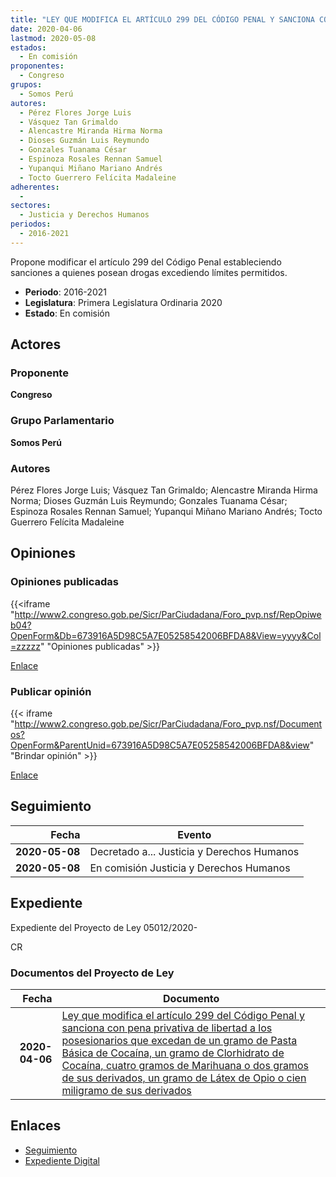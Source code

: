```yaml
---
title: "LEY QUE MODIFICA EL ARTÍCULO 299 DEL CÓDIGO PENAL Y SANCIONA CON PENA PRIVATIVA DE LIBERTAD A LOS POSESIONARIOS QUE EXCEDAN DE UN GRAMO DE PASTA BÁSICA DE COCAÍNA, UN GRAMO DE CLORHIDRATO DE COCAÍNA, CUATRO GRAMOS DE MARIHUANA O DOS GRAMOS DE SUS DERIVADOS, UN GRAMO DE LÁTEX DE OPIO O CIEN MILIGRAMOS DE SUS DERIVADOS."
date: 2020-04-06
lastmod: 2020-05-08
estados: 
  - En comisión
proponentes: 
  - Congreso
grupos: 
  - Somos Perú
autores: 
  - Pérez Flores Jorge Luis
  - Vásquez Tan Grimaldo
  - Alencastre Miranda Hirma Norma
  - Dioses Guzmán Luis Reymundo
  - Gonzales Tuanama César
  - Espinoza Rosales Rennan Samuel
  - Yupanqui Miñano Mariano Andrés
  - Tocto Guerrero Felícita Madaleine
adherentes: 
  - 
sectores: 
  - Justicia y Derechos Humanos
periodos: 
  - 2016-2021
---
```


Propone modificar el artículo 299 del Código Penal estableciendo sanciones a quienes posean drogas excediendo límites permitidos.

- **Periodo**: 2016-2021
- **Legislatura**: Primera Legislatura Ordinaria 2020
- **Estado**: En comisión

## Actores

### Proponente

**Congreso**

### Grupo Parlamentario

**Somos Perú**

### Autores

Pérez Flores Jorge Luis; Vásquez Tan Grimaldo; Alencastre Miranda Hirma Norma; Dioses Guzmán Luis Reymundo; Gonzales Tuanama César; Espinoza Rosales Rennan Samuel; Yupanqui Miñano Mariano Andrés; Tocto Guerrero Felícita Madaleine


## Opiniones

### Opiniones publicadas

{{<iframe "http://www2.congreso.gob.pe/Sicr/ParCiudadana/Foro_pvp.nsf/RepOpiweb04?OpenForm&Db=673916A5D98C5A7E05258542006BFDA8&View=yyyy&Col=zzzzz" "Opiniones publicadas" >}}

[Enlace](http://www2.congreso.gob.pe/Sicr/ParCiudadana/Foro_pvp.nsf/RepOpiweb04?OpenForm&Db=673916A5D98C5A7E05258542006BFDA8&View=yyyy&Col=zzzzz)
### Publicar opinión

{{< iframe "http://www2.congreso.gob.pe/Sicr/ParCiudadana/Foro_pvp.nsf/Documentos?OpenForm&ParentUnid=673916A5D98C5A7E05258542006BFDA8&view" "Brindar opinión" >}}

[Enlace](http://www2.congreso.gob.pe/Sicr/ParCiudadana/Foro_pvp.nsf/Documentos?OpenForm&ParentUnid=673916A5D98C5A7E05258542006BFDA8&view)

## Seguimiento

| Fecha | Evento |
|------:|--------|
| **2020-05-08** | Decretado a... Justicia y Derechos Humanos|
| **2020-05-08** | En comisión Justicia y Derechos Humanos|


## Expediente

Expediente del Proyecto de Ley 05012/2020-

CR


### Documentos del Proyecto de Ley

| Fecha | Documento |
|------:|--------|
| **2020-04-06** | [Ley que modifica el artículo 299 del Código Penal y sanciona con pena privativa de libertad a los posesionarios que excedan de un gramo de Pasta Básica de Cocaína, un gramo de Clorhidrato de Cocaína, cuatro gramos de Marihuana o dos gramos de sus derivados, un gramo de Látex de Opio o cien miligramo de sus derivados](http://www.leyes.congreso.gob.pe/Documentos/2016_2021/Proyectos_de_Ley_y_de_Resoluciones_Legislativas/PL05012_20200406.pdf) |

## Enlaces 

- [Seguimiento](http://www2.congreso.gob.pe/Sicr/TraDocEstProc/CLProLey2016.nsf/f7fff46988ca05b1052578e100829cc7/484aad266cc147f60525854400015a26?OpenDocument)
- [Expediente Digital](http://www2.congreso.gob.pe/Sicr/TraDocEstProc/CLProLey2016.nsf/f7fff46988ca05b1052578e100829cc7/484aad266cc147f60525854400015a26?OpenDocument&Click=05257FB7005EB655.eb71d0cf91d8294e05256cdf006b5706/$Body/0.1C6C)
